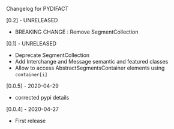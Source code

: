 Changelog for PYDIFACT


[0.2] - UNRELEASED
- BREAKING CHANGE : Remove SegmentCollection

[0.1] - UNRELEASED
- Deprecate SegmentCollection
- Add Interchange and Message semantic and featured classes
- Allow to access AbstractSegmentsContainer elements using `container[i]`

[0.0.5] - 2020-04-29
- corrected pypi details

[0.0.4] - 2020-04-27
- First release
